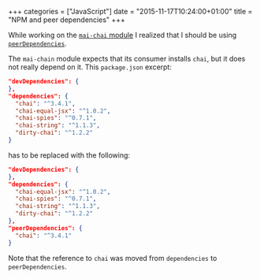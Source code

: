 +++
categories = ["JavaScript"]
date = "2015-11-17T10:24:00+01:00"
title = "NPM and peer dependencies"
+++

While working on the [`mai-chai` module](https://github.com/epsitec-sa/mai-chai)
I realized that I should be using
[`peerDependencies`](https://nodejs.org/en/blog/npm/peer-dependencies/).

The `mai-chain` module expects that its consumer installs `chai`, but it
does not really depend on it. This `package.json` excerpt:

```json
"devDependencies": {
},
"dependencies": {
  "chai": "^3.4.1",
  "chai-equal-jsx": "^1.0.2",
  "chai-spies": "^0.7.1",
  "chai-string": "^1.1.3",
  "dirty-chai": "^1.2.2"
}
```

has to be replaced with the following:

```json
"devDependencies": {
},
"dependencies": {
  "chai-equal-jsx": "^1.0.2",
  "chai-spies": "^0.7.1",
  "chai-string": "^1.1.3",
  "dirty-chai": "^1.2.2"
},
"peerDependencies": {
  "chai": "^3.4.1"
}
```

Note that the reference to `chai` was moved from `dependencies`
to `peerDependencies`.
